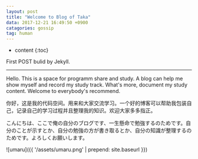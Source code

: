 ```yaml
---
layout: post
title: "Welcome to Blog of Taka"
data: 2017-12-21 16:49:50 +0900
catagories: gossip
tag: human
---
```


* content
{:toc}

First POST bulid by Jekyll.

-------------------
Hello. This is a space for programm share and study. A blog can help me show myself and record my study track. What's more, document my study content. Welcome to everybody's recommend.

你好，这是我的代码空间。用来和大家交流学习。一个好的博客可以帮助我包装自己，记录自己的学习过程并且整理我的知识。欢迎大家多多指正。

こんにちは、ここで俺の自分のブログです、一生懸命で勉強するのためです。自分のことが示すとか、自分の勉強の方が書き取るとか、自分の知識が整理するのためです。よろしくお願いします。

![umaru]({{ '/assets/umaru.png' | prepend: site.baseurl }})


